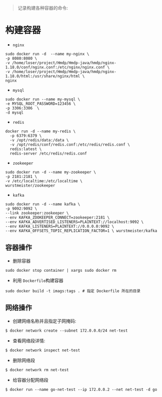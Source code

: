 > 记录构建各种容器的命令:
# 构建容器
- `nginx`
```shell
sudo docker run -d  --name my-nginx \
-p 8080:8080 \
-v /home/loser/project/Hmdp/Hmdp-java/hmdp/nginx-1.18.0/conf/nginx.conf:/etc/nginx/nginx.conf \
-v /home/loser/project/Hmdp/Hmdp-java/hmdp/nginx-1.18.0/html:/usr/share/nginx/html \
nginx
```
- `mysql`
```shell
sudo docker run --name my-mysql \
-e MYSQL_ROOT_PASSWORD=123456 \ 
-p 3306:3306  \
-d mysql
```
- `redis`
```shell
docker run -d --name my-redis \
  -p 6379:6379 \
  -v /opt/redis/data:/data \
  -v /opt/redis/conf/redis.conf:/etc/redis/redis.conf \
  redis:latest \
  redis-server /etc/redis/redis.conf
```
- `zookeeper`
```shell
sudo docker run -d --name my-zookeeper \
-p 2181:2181 \
-v /etc/localtime:/etc/localtime \
wurstmeister/zookeeper
```
- `kafka`
```shell
sudo docker run -d --name kafka \
-p 9092:9092 \
--link zookeeper:zookeeper \
--env KAFKA_ZOOKEEPER_CONNECT=zookeeper:2181 \
--env KAFKA_ADVERTISED_LISTENERS=PLAINTEXT://localhost:9092 \
--env KAFKA_LISTENERS=PLAINTEXT://0.0.0.0:9092 \
--env KAFKA_OFFSETS_TOPIC_REPLICATION_FACTOR=1 \ wurstmeister/kafka
```
## 容器操作
- 删除容器
```shell
sudo docker stop container | xargs sudo docker rm
```
- 利用 `Dockerfile`构建容器
```shell
sudo docker build -t imags:tags . # 指定 Dockerfile 所在的目录
```

## 网络操作
- 创建网络名称并且指定子网掩码:
```shell
$ docker network create --subnet 172.0.0.0/24 net-test
```
- 查看网络段详情:
```shell
$ docker network inspect net-test
```
- 删除网络段
```shell
$ docker network rm net-test
```
- 给容器分配网络段
```shell
$ docker run --name go-net-test --ip 172.0.0.2 --net net-test -d go
```


